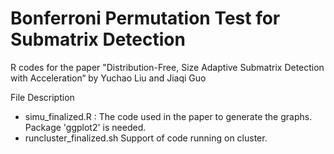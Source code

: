 # Bonferroni Permutation Test for Submatrix Detection
R codes for the paper "Distribution-Free, Size Adaptive Submatrix Detection with Acceleration“ by Yuchao Liu and Jiaqi Guo

File Description
- simu_finalized.R : The code used in the paper to generate the graphs. Package 'ggplot2' is needed.
- runcluster_finalized.sh Support of code running on cluster.
